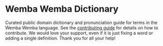 
# Wemba Wemba Dictionary

Curated public domain dictionary and pronunciation guide for terms in the Wemba Wemba language. See the [contributing guide](https://github.com/drumworkteam/term/blob/make/.github/contributing.md) for details on how to contribute. We would love your support, even if it is just fixing a word or adding a single definition. Thank you for all your help!